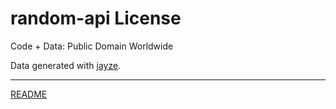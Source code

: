 # random-api License

Code + Data: Public Domain Worldwide

Data generated with [jayze](https://github.com/etrusci-org/jayze).

---

[README](README.md)
